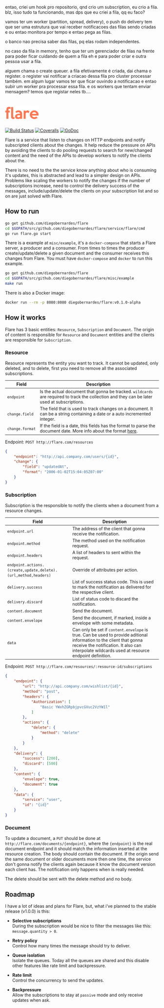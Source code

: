 entao, criei um hook pro repositorio, qnd crio um subscription, eu crio a fila.
blz, isso tudo ta funcionando, mas dps que eu criei a fila, qq eu faco?

vamos ter um worker (partition, spread, delivery), o push do delivery tem que ser uma estrutura que vai receber notificacoes das filas sendo criadas e ou entao monitora por tempo e entao pega as filas.

o banco nao precisa saber das filas, pq elas rodam independentes.

no caso da fila in memory, tenho que ter um gerenciador de filas na frente para poder ficar cuidando de quem a fila eh e para poder criar
e outra pessoa usar a fila.

alguem chama o create queuer. a fila efetivamente é criada, dai chama o register.
o register vai notificar a criacao dessa fila pro cluster processar também.
em algum lugar vamos ter que ficar ouvindo a notificacao e entao subir um worker pra processar essa fila.
e os workers que tentam enviar mensagem? temos que registar neles tb....

# <img src="misc/doc/logo.png" border="0" alt="flare" height="45">
<a href="https://travis-ci.org/diegobernardes/flare"><img src="https://img.shields.io/travis/diegobernardes/flare/master.svg?style=flat-square" alt="Build Status"></a>
<a href="https://coveralls.io/github/diegobernardes/flare"><img src="https://img.shields.io/coveralls/diegobernardes/flare/master.svg?style=flat-square" alt="Coveralls"></a>
<a href="https://godoc.org/github.com/diegobernardes/flare"><img src="https://img.shields.io/badge/api-reference-blue.svg?style=flat-square" alt="GoDoc"></a>

Flare is a service that listen to changes on HTTP endpoints and notify subscripted clients about the changes. It help reduce the pressure on APIs by avoiding the clients to do pooling requests to search for new/changed content and the need of the APIs to develop workers to notify the clients about the.

There is no need to the the service know anything about who is consuming it's updates, this is abstracted and lead to a simpler design on APIs. Problems like scaling the workers to notify the changes if the number of subscriptions increase, need to control the delivery success of the messages, include/update/delete the clients on your subscription list and so on are just solved with Flare.

## How to run
```bash
go get github.com/diegobernardes/flare
cd $GOPATH/src/github.com/diegobernardes/flare/service/flare/cmd
go run flare.go start
```

There is a example at `misc/example`, it's a `docker-compose` that starts a Flare server, a producer and a consumer. From times to times the producer create/update/delete a given document and the consumer receives this changes from Flare. You must have `docker-compose` and `docker` to run this example.

```bash
go get github.com/diegobernardes/flare
cd $GOPATH/src/github.com/diegobernardes/flare/misc/example
make run
```

There is also a Docker image:
```bash
docker run --rm -p 8080:8080 diegobernardes/flare:v0.1.0-alpha
```

## How it works
Flare has 3 basic entities: `Resource`, `Subscription` and `Document`. The origin of content is responsible for `Resource` and `Document` entities and the clients are responsible for `Subscription`.

### Resource
Resource represents the entity you want to track. It cannot be updated, only deleted, and to delete, first you need to remove all the associated subscriptions.


| Field  | Description |
| ------------- | ------------- |
| `endpoint` | Is the actual document that gonna be tracked. `wildcards` are required to track the collection and they can be later used at subscriptions. |
| `change.field` | The field that is used to track changes on a document. It can be a string containing a date or a auto incremented integer. |
| `change.format` | If the field is a date, this fields has the format to parse the document date. More info about the format [here](https://golang.org/pkg/time/#pkg-constants). |

Endpoint: `POST http://flare.com/resources`
```json
{
	"endpoint": "http://api.company.com/users/{id}",
	"change": {
		"field": "updatedAt",
		"format": "2006-01-02T15:04:05Z07:00"
	}
}
```

### Subscription
Subscription is the responsible to notify the clients when a document from a resource changes.

| Field  | Description |
| ------------- | ------------- |
| `endpoint.url` | The address of the client that gonna receive the notification. |
| `endpoint.method` | The method used on the notification request. |
| `endpoint.headers` | A list of headers to sent within the request. |
| `endpoint.actions.(create,update,delete).(url,method,headers)` | Override of attributes per action. |
| `delivery.success` | List of success status code. This is used to mark the notification as delivered for the respective client. |
| `delivery.discard` | List of status code to discard the notification. |
| `content.document` | Send the document. |
| `content.envelope` | Send the document, if marked, inside a envelope with some metadata. |
| `data` | Can only be set if `content.envelope` is true. Can be used to provide aditional information to the client that gonna receive the notification. It also can interpolate wildcards used at resource endpoint definition. |

Endpoint: `POST http://flare.com/resources/:resource-id/subscriptions`
```json
{
	"endpoint": {
		"url": "http://api.company.com/wishlist/{id}",
		"method": "post",
		"headers": {
			"Authorization": [
				"Basic YWxhZGRpbjpvcGVuc2VzYW1l"
			]
		},
		"actions": {
			"delete": {
				"method": "delete"
			}
		}
	},
	"delivery": {
		"success": [200],
		"discard": [500]
	},
	"content": {
		"envelope": true,
		"document": true
	},
	"data": {
		"service": "user",
		"id": "{id}"
	}
}
```

### Document
To update a document, a `PUT` should be done at `http://flare.com/documents/{endpoint}`, where the `{endpoint}` is the real document endpoint and it should match the information inserted at the resource creation. The body should contain the document.
If the origin send the same document or older documents more then one time, the service don't gonna notify the clients again because it know the document version each client has. The notification only happens when is really needed.

The delete should be sent with the delete method and no body.

## Roadmap

I have a lot of ideas and plans for Flare, but, what i've planned to the stable release (v1.0.0) is this:

* **Selective subscriptions**  
	During the subscription would be nice to filter the messages like this: `message.quantity > 0`.

* **Retry policy**  
	Control how many times the message should try to deliver.

* **Queue isolation**  
	Isolate the queues. Today all the queues are shared and this disable other features like rate limit and backpressure.

* **Rate limit**  
	Control the concurrency to send the updates.

* **Backpressure**  
	Allow the subscriptions to stay at `passive` mode and only receive updates when ask.